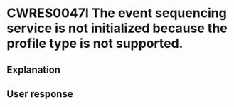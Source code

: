 # CWRES0047I The event sequencing service is not initialized because the profile type is not supported.

## Explanation

## User response